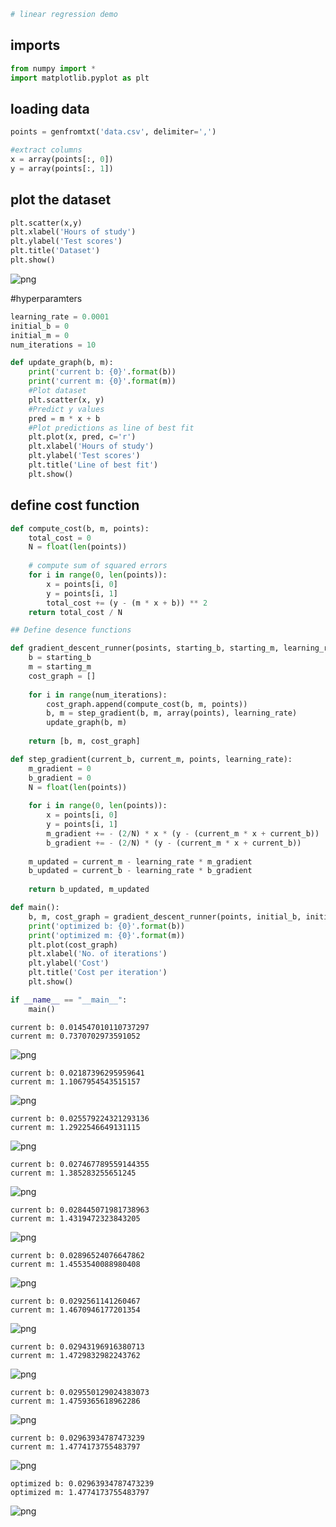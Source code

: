

```python
# linear regression demo
```

## imports


```python
from numpy import *
import matplotlib.pyplot as plt
```

## loading data


```python
points = genfromtxt('data.csv', delimiter=',')

#extract columns
x = array(points[:, 0])
y = array(points[:, 1])
```

## plot the dataset


```python
plt.scatter(x,y)
plt.xlabel('Hours of study')
plt.ylabel('Test scores')
plt.title('Dataset')
plt.show()
```


![png](output_6_0.png)


#hyperparamters


```python
learning_rate = 0.0001
initial_b = 0
initial_m = 0
num_iterations = 10
```


```python
def update_graph(b, m):
    print('current b: {0}'.format(b))
    print('current m: {0}'.format(m))
    #Plot dataset
    plt.scatter(x, y)
    #Predict y values
    pred = m * x + b
    #Plot predictions as line of best fit
    plt.plot(x, pred, c='r')
    plt.xlabel('Hours of study')
    plt.ylabel('Test scores')
    plt.title('Line of best fit')
    plt.show()
```

## define cost function


```python
def compute_cost(b, m, points):
    total_cost = 0
    N = float(len(points))
    
    # compute sum of squared errors
    for i in range(0, len(points)):
        x = points[i, 0]
        y = points[i, 1]
        total_cost += (y - (m * x + b)) ** 2
    return total_cost / N
```


```python
## Define desence functions
```


```python
def gradient_descent_runner(posints, starting_b, starting_m, learning_rate, num_iterations):
    b = starting_b
    m = starting_m
    cost_graph = []
    
    for i in range(num_iterations):
        cost_graph.append(compute_cost(b, m, points))
        b, m = step_gradient(b, m, array(points), learning_rate)
        update_graph(b, m)
        
    return [b, m, cost_graph]   
```


```python
def step_gradient(current_b, current_m, points, learning_rate):
    m_gradient = 0
    b_gradient = 0
    N = float(len(points))
    
    for i in range(0, len(points)):
        x = points[i, 0]
        y = points[i, 1]
        m_gradient += - (2/N) * x * (y - (current_m * x + current_b))
        b_gradient += - (2/N) * (y - (current_m * x + current_b))
        
    m_updated = current_m - learning_rate * m_gradient
    b_updated = current_b - learning_rate * b_gradient
    
    return b_updated, m_updated
```


```python
def main():
    b, m, cost_graph = gradient_descent_runner(points, initial_b, initial_m, learning_rate, num_iterations)
    print('optimized b: {0}'.format(b))
    print('optimized m: {0}'.format(m))
    plt.plot(cost_graph)
    plt.xlabel('No. of iterations')
    plt.ylabel('Cost')
    plt.title('Cost per iteration')
    plt.show()
```


```python
if __name__ == "__main__":
    main()
```

    current b: 0.014547010110737297
    current m: 0.7370702973591052



![png](output_16_1.png)


    current b: 0.02187396295959641
    current m: 1.1067954543515157



![png](output_16_3.png)


    current b: 0.025579224321293136
    current m: 1.2922546649131115



![png](output_16_5.png)


    current b: 0.027467789559144355
    current m: 1.385283255651245



![png](output_16_7.png)


    current b: 0.028445071981738963
    current m: 1.4319472323843205



![png](output_16_9.png)


    current b: 0.02896524076647862
    current m: 1.4553540088980408



![png](output_16_11.png)


    current b: 0.0292561141260467
    current m: 1.4670946177201354



![png](output_16_13.png)


    current b: 0.02943196916380713
    current m: 1.4729832982243762



![png](output_16_15.png)


    current b: 0.029550129024383073
    current m: 1.4759365618962286



![png](output_16_17.png)


    current b: 0.02963934787473239
    current m: 1.4774173755483797



![png](output_16_19.png)


    optimized b: 0.02963934787473239
    optimized m: 1.4774173755483797



![png](output_16_21.png)

